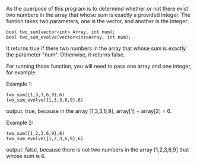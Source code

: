 As the puerpose of this program is to determind whether or not there exist
two numbers in the array that whose sum is exactly a provided integer.
The funtion takes two parameters, one is the vector, and another is the integer.

    bool two_sum(vector<int> Array, int num);
    bool two_sum_evolve(vector<int>Array, int num);

It returns true if there two numbers in the array that whose sum is exactly the parameter "num".
Otherwise, it returns false.

For running those function, you will need to pass one array and one integer, for example:

Example 1:

    two_sum({1,3,3,6,9},6)
    two_sum_evolve({1,3,3,6,9},6)
output: true, because in the array [1,3,3,6,9], array[1] + array[2] = 6.

Example 2:

    two_sum({1,2,3,6,9},6)
    two_sum_evolve({1,2,3,6,9},6)
output: false, because there is not two numbers in the array [1,2,3,6,9] that whose sum is 6.




